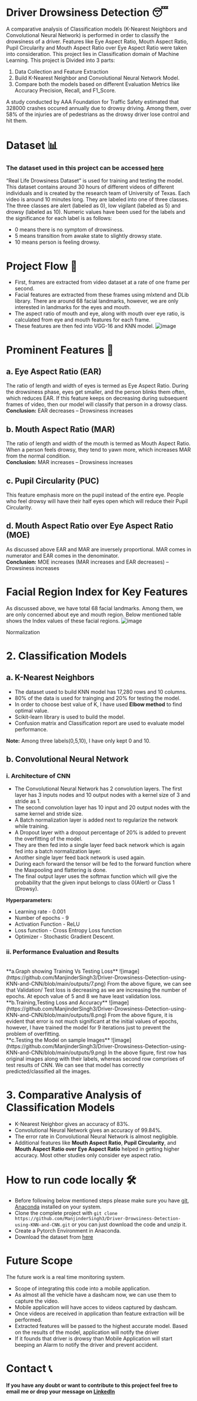 # Driver Drowsiness Detection 😴
A comparative analysis of Classification models (K-Nearest Neighbors and Convolutional Neural Network) is performed in order to classify the drowsiness of a driver. 
Features like Eye Aspect Ratio, Mouth Aspect Ratio, Pupil Circularity and Mouth Aspect Ratio over Eye Aspect Ratio were taken into consideration. This project lies in Classification domain of Machine Learning. 
This project is Divided into 3 parts:
1. Data Collection and Feature Extraction
2. Build K-Nearest Neighbor and Convolutional Neural Network Model.
3. Compare both the models based on different Evaluation Metrics like Accuracy Precision, Recall, and F1_Score. 

A study conducted by AAA Foundation for Traffic Safety estimated that 328000 crashes occured annually due to drowsy driving. Among them, over 58% of the injuries are of pedestrians as the drowsy driver lose control and hit them.


# Dataset 📊
### The dataset used in this project can be accessed [here](https://sites.google.com/view/utarldd/home) 

“Real Life Drowsiness Dataset” is used for training and testing the model. This dataset contains around 30 hours of different videos of different individuals and is created by the research team of University of Texas. Each video is around 10 minutes long. They are labeled into one of three classes. The three classes are alert (labeled as 0), low vigilant (labeled as 5) and drowsy (labeled as 10). Numeric values have been used for the labels and the significance for each label is as follows:
- 0 means there is no symptom of drowsiness.
- 5 means transition from awake state to slightly drowsy state.
- 10 means person is feeling drowsy.


# Project Flow 🔗
- First, frames are extracted from video dataset at a rate of one frame per second.
- Facial features are extracted from these frames using mlxtend and DLib library. There are around 68 facial landmarks, however, we are only interested in landmarks for the eyes and mouth. 
- The aspect ratio of mouth and eye, along with mouth over eye ratio, is calculated from eye and mouth features for each frame. 
- These features are then fed into VGG-16 and KNN model.
![image](https://github.com/ManjinderSingh3/Driver-Drowsiness-Detection-using-KNN-and-CNN/blob/main/outputs/1.png)

# Prominent Features 🔑
## a. Eye Aspect Ratio (EAR)
The ratio of length and width of eyes is termed as Eye Aspect Ratio. During the drowsiness phase, eyes get smaller, and the person blinks them often, which reduces EAR. If this feature keeps on decreasing during subsequent frames of video, then our model will classify that person in a drowsy class.  
__Conclusion:__ EAR decreases – Drowsiness increases
## b. Mouth Aspect Ratio (MAR)
The ratio of length and width of the mouth is termed as Mouth Aspect Ratio. When a person feels drowsy, they tend to yawn more, which increases MAR from the normal condition.  
__Conclusion:__ MAR increases – Drowsiness increases
## c. Pupil Circularity (PUC)
This feature emphasis more on the pupil instead of the entire eye. People who feel drowsy will have their half eyes open which will reduce their Pupil Circularity.
## d. Mouth Aspect Ratio over Eye Aspect Ratio (MOE)
As discussed above EAR and MAR are inversely proportional. MAR comes in numerator and EAR comes in the denominator.  
__Conclusion:__ MOE increases (MAR increases and EAR decreases) – Drowsiness increases

# Facial Region Index for Key Features
As discussed above, we have total 68 facial landmarks. Among them, we are only concerned about eye and mouth region. Below mentioned table shows the Index values of these facial regions.
![image](https://github.com/ManjinderSingh3/Driver-Drowsiness-Detection-using-KNN-and-CNN/blob/main/outputs/2.png)

Normalization

# 2. Classification Models
## a. K-Nearest Neighbors
- The dataset used to build KNN model has 17,280 rows and 10 columns.
- 80% of the data is used for trainging and 20% for testing the model.
- In order to choose best value of K, I have used **Elbow method** to find optimal value.
- Scikit-learn library is used to build the model.
- Confusion matrix and Classification report are used to evaluate model performance.

__Note:__ Among three labels(0,5,10), I have only kept 0 and 10.

## b. Convolutional Neural Network

  ### i. Architecture of CNN
  - The Convolutional Neural Network has 2 convolution layers. The first layer has 3 inputs nodes and 10 output nodes with a kernel size of 3 and stride as 1. 
  - The second convolution layer has 10 input and 20 output nodes with the same kernel and stride size. 
  - A Batch normalization layer is added next to regularize the network while training. 
  - A Dropout layer with a dropout percentage of 20% is added to prevent the overfitting of the model. 
  - They are then fed into a single layer feed back network which is again fed into a batch normalization layer. 
  - Another single layer feed back network is used again. 
  - During each forward the tensor will be fed to the forward function where the Maxpooling and flattering is done. 
  - The final output layer uses the softmax function which will give the probability that the given input belongs to class 0(Alert) or Class 1 (Drowsy).

  **Hyperparameters:**
  - Learning rate - 0.001 
  - Number of epochs - 9
  - Activation Function - ReLU
  - Loss function - Cross Entropy Loss function 
  - Optimizer - Stochastic Gradient Descent.
  
  ### ii. Performance Evaluation and Results
  <br/>
  **a.Graph showing Training Vs Testing Loss**
  ![image](https://github.com/ManjinderSingh3/Driver-Drowsiness-Detection-using-KNN-and-CNN/blob/main/outputs/7.png)
  From the above figure, we can see that Validation/ Test loss is decreasing as we are increasing the number of epochs. At epoch value of 5 and 8 we have least validation loss.   
  <br/>
  **b.Training,Testing Loss and Accuracy**
  ![image](https://github.com/ManjinderSingh3/Driver-Drowsiness-Detection-using-KNN-and-CNN/blob/main/outputs/8.png)
  From the above figure, it is evident that error is not much significant at the initial values of epochs, however, I have trained the model for 9 iterations just to prevent the problem of overfitting.  
  <br/>
  **c.Testing the Model on sample Images**
  ![image](https://github.com/ManjinderSingh3/Driver-Drowsiness-Detection-using-KNN-and-CNN/blob/main/outputs/9.png)
  In the above figure, first row has original images along with their labels, whereas second row comprises of test results of CNN. We can see that model has correctly predicted/classified all the images.

# 3. Comparative Analysis of Classification Models
- K-Nearest Neighbor gives an accuracy of 83%.
- Convolutional Neural Network gives an accuracy of 99.84%.
- The error rate in Convolutional Neural Network is almost negligible.
- Additional features like **Mouth Aspect Ratio**, **Pupil Circularity**, and **Mouth Aspect Ratio over Eye Aspect Ratio** helped in getting higher accuracy. Most other studies only consider eye aspect ratio.

# How to run code locally 🛠️
- Before following below mentioned steps please make sure you have [git](https://git-scm.com/download), [Anaconda](https://www.anaconda.com/) installed on your system.
- Clone the complete project with  `git clone https://github.com/ManjinderSingh3/Driver-Drowsiness-Detection-using-KNN-and-CNN.git` or you can just download the code and unzip it.
- Create a Pytorch Environment in Anaconda.
- Download the dataset from [here](https://sites.google.com/view/utarldd/home) 


# Future Scope
The future work is a real time monitoring system.
- Scope of integrating this code into a mobile application. 
- As almost all the vehicle have a dashcam now, we can use them to capture the video.
- Mobile application will have acces to videos captured by dashcam. 
- Once videos are received in application than feature extraction will be performed.  
- Extracted features will be passed to the highest accurate model. Based on the results of the model, application will notify the driver
- If it founds that driver is drowsy than Mobile Application will start beeping an Alarm to notify the driver and prevent accident.

# Contact 📞

#### If you have any doubt or want to contribute to this project feel free to email me or drop your message on [LinkedIn](https://www.linkedin.com/in/manjinder-singh-a23aa3149/)
